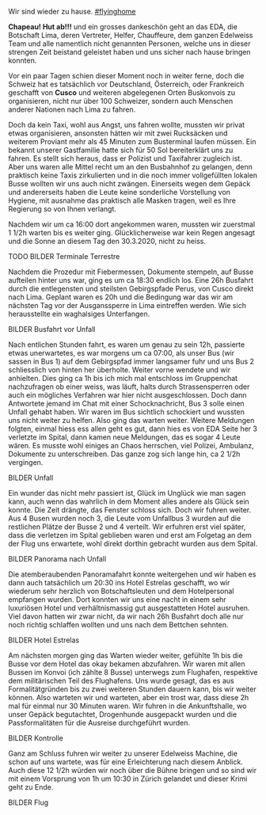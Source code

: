 Wir sind wieder zu hause. [#flyinghome](https://www.eda.admin.ch/eda/de/home/das-eda/aktuell/newsuebersicht.html)

**Chapeau! Hut ab!!!** und ein grosses dankeschön geht an das EDA, die Botschaft Lima, deren Vertreter, Helfer, Chauffeure, dem ganzen Edelweiss Team und alle namentlich nicht genannten Personen, welche uns in dieser strengen Zeit beistand geleistet haben und uns sicher nach hause bringen konnten.

Vor ein paar Tagen schien dieser Moment noch in weiter ferne, doch die Schweiz hat es tatsächlich vor Deutschland, Österreich, oder Frankreich geschafft von **Cusco** und weiteren abgelegenen Orten Buskonvois zu organisieren, nicht nur über 100 Schweizer, sondern auch Menschen anderer Nationen nach Lima zu fahren.

Doch da kein Taxi, wohl aus Angst, uns fahren wollte, mussten wir privat etwas organisieren, ansonsten hätten wir mit zwei Rucksäcken und weiterem Proviant mehr als 45 Minuten zum Busterminal laufen müssen. Ein bekannt unserer Gastfamilie hatte sich für 50 Sol bereiterklärt uns zu fahren. Es stellt sich heraus, dass er Polizist und Taxifahrer zugleich ist. Aber uns waren alle Mittel recht um an den Busbahnhof zu gelangen, denn praktisch keine Taxis zirkulierten und in die noch immer vollgefüllten lokalen Busse wollten wir uns auch nicht zwängen. Einerseits wegen dem Gepäck und andererseits haben die Leute keine sonderliche Vorstellung von Hygiene, mit ausnahme das praktisch alle Masken tragen, weil es Ihre Regierung so von Ihnen verlangt.

Nachdem wir um ca 16:00 dort angekommen waren, mussten wir zuerstmal 1 1/2h warten bis es weiter ging. Glücklicherweise war kein Regen angesagt und die Sonne an diesem Tag den 30.3.2020, nicht zu heiss.

TODO BILDER Terminale Terrestre

Nachdem die Prozedur mit Fiebermessen, Dokumente stempeln, auf Busse aufteilen hinter uns war, ging es um ca 18:30 endlich los. Eine 26h Busfahrt durch die entlegensten und steilsten Gebirgspfade Perus, von Cusco direkt nach Lima. Geplant waren es 20h und die Bedingung war das wir am nächsten Tag vor der Ausganssperre in Lima eintreffen werden. Wie sich herausstellte ein waghalsiges Unterfangen.

BILDER Busfahrt vor Unfall

Nach entlichen Stunden fahrt, es waren um genau zu sein 12h, passierte etwas unerwartetes, es war morgens um ca 07:00, als unser Bus (wir sassen in Bus 1) auf dem Gebirgspfad immer langsamer fuhr und uns Bus 2 schliesslich von hinten her überholte. Weiter vorne wendete und wir anhielten. Dies ging ca 1h bis ich mich mal entschloss im Gruppenchat nachzufragen ob einer weiss, was läuft, halts durch Strassensperren oder auch ein mögliches Verfahren war hier nicht ausgeschlossen. Doch dann Antwortete jemand im Chat mit einer Schocknachricht, Bus 3 solle einen Unfall gehabt haben. Wir waren im Bus sichtlich schockiert und wussten uns nicht weiter zu helfen. Also ging das warten weiter. Weitere Meldungen folgten, einmal hiess ess allen geht es gut, dann hies es von EDA Seite her 3 verletzte im Spital, dann kamen neue Meldungen, das es sogar 4 Leute wären. Es musste wohl einiges an Chaos herrschen, viel Polizei, Ambulanz, Dokumente zu unterschreiben. Das ganze zog sich lange hin, ca 2 1/2h vergingen.

BILDER Unfall

Ein wunder das nicht mehr passiert ist, Glück im Unglück wie man sagen kann, auch wenn das wahrlich in dem Moment alles andere als Glück sein konnte. Die Zeit drängte, das Fenster schloss sich. Doch wir fuhren weiter. Aus 4 Busen wurden noch 3, die Leute vom Unfallbus 3 wurden auf die restlichen Plätze der Busse 2 und 4 verteilt. Wir erfuhren erst viel später, dass die verletzen im Spital geblieben waren und erst am Folgetag an dem der Flug uns erwartete, wohl direkt dorthin gebracht wurden aus dem Spital.

BILDER Panorama nach Unfall

Die atemberaubenden Panoramafahrt konnte weitergehen und wir haben es dann auch tatsächlich um 20:30 ins Hotel Estrelas geschafft, wo wir wiederum sehr herzlich von Botschaftsleuten und dem Hotelpersonal empfangen wurden. Dort konnten wir uns eine nacht in einem sehr luxuriösen Hotel und verhältnismassig gut ausgestatteten Hotel ausruhen. Viel davon hatten wir zwar nicht, da wir nach 26h Busfahrt doch alle nur noch richtig schlaffen wollten und uns nach dem Bettchen sehnten.

BILDER Hotel Estrelas

Am nächsten morgen ging das Warten wieder weiter, gefühlte 1h bis die Busse vor dem Hotel das okay bekamen abzufahren. Wir waren mit allen Bussen im Konvoi (ich zählte 8 Busse) unterwegs zum Flughafen, respektive dem militärischen Teil des Flughafens. Uns wurde gesagt, das es aus Formalitätgründen bis zu zwei weiteren Stunden dauern kann, bis wir weiter können. Also warteten wir und warteten, aber ein trost war, dass diese 2h mal für einmal nur 30 Minuten waren. Wir fuhren in die Ankunftshalle, wo unser Gepäck begutachtet, Drogenhunde ausgepackt wurden und die Passformalitäten für die Ausreise durchgeführt wurden.

BILDER Kontrolle

Ganz am Schluss fuhren wir weiter zu unserer Edelweiss Machine, die schon auf uns wartete, was für eine Erleichterung nach diesem Anblick. Auch diese 12 1/2h würden wir noch über die Bühne bringen und so sind wir mit einem Vorsprung von 1h um 10:30 in Zürich gelandet und dieser Krimi geht zu Ende.

BILDER Flug